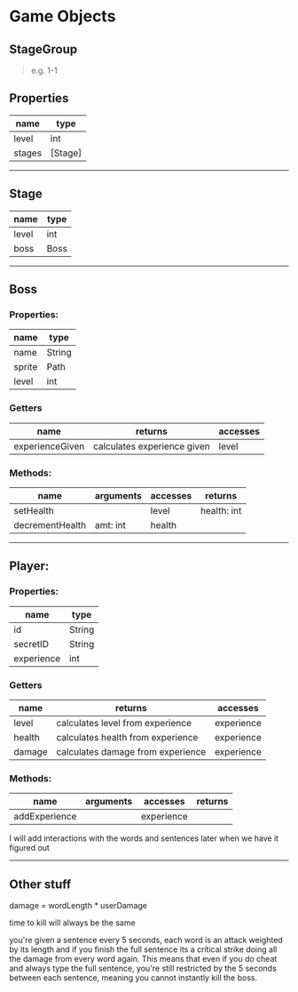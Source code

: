 # Game Objects
## StageGroup
> e.g. 1-1
## Properties
|name  |type   |
|------|-------|
|level |int    |
|stages|[Stage]|

---

## Stage
|name  |type  |
|------|------|
|level |int   |
|boss  |Boss  |

---

## Boss
### Properties:
|name  |type  |
|------|------|
|name  |String|
|sprite|Path  |
|level |int   |

### Getters
|name           |returns                    |accesses|
|---------------|---------------------------|--------|
|experienceGiven|calculates experience given|level   |

### Methods:
|name           |arguments|accesses|returns    |
|---------------|---------|--------|-----------|
|setHealth      |         |level   |health: int|
|decrementHealth|amt: int |health  |           |

---

## Player:
### Properties:
|name      |type  |
|----------|------|
|id        |String|
|secretID  |String|
|experience|int   |

### Getters
|name  |returns                          |accesses  |
|------|---------------------------------|----------|
|level |calculates level from experience |experience|
|health|calculates health from experience|experience|
|damage|calculates damage from experience|experience|

### Methods:
|name         |arguments|accesses  |returns|
|-------------|---------|----------|-------|
|addExperience|         |experience|       |

I will add interactions with the words and sentences later when we have it figured out

---

## Other stuff
damage = wordLength * userDamage

time to kill will always be the same

you're given a sentence every 5 seconds, each word is an attack weighted by its length and if you finish the full sentence its a critical strike doing all the damage from every word again. This means that even if you do cheat and always type the full sentence, you're still restricted by the 5 seconds between each sentence, meaning you cannot instantly kill the boss.
